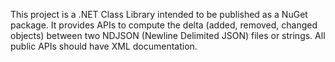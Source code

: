 <!-- Use this file to provide workspace-specific custom instructions to Copilot. For more details, visit https://code.visualstudio.com/docs/copilot/copilot-customization#_use-a-githubcopilotinstructionsmd-file -->

This project is a .NET Class Library intended to be published as a NuGet package. It provides APIs to compute the delta (added, removed, changed objects) between two NDJSON (Newline Delimited JSON) files or strings. All public APIs should have XML documentation.
